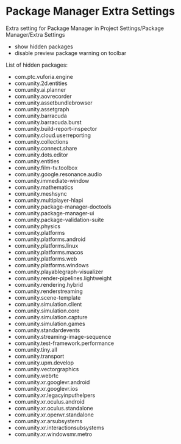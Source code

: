 # Package Manager Extra Settings
Extra setting for Package Manager in Project Settings/Package Manager/Extra Settings
- show hidden packages
- disable preview package warning on toolbar

List of hidden packages:
- com.ptc.vuforia.engine
- com.unity.2d.entities
- com.unity.ai.planner
- com.unity.aovrecorder
- com.unity.assetbundlebrowser
- com.unity.assetgraph
- com.unity.barracuda
- com.unity.barracuda.burst
- com.unity.build-report-inspector
- com.unity.cloud.userreporting
- com.unity.collections
- com.unity.connect.share
- com.unity.dots.editor
- com.unity.entities
- com.unity.film-tv.toolbox
- com.unity.google.resonance.audio
- com.unity.immediate-window
- com.unity.mathematics
- com.unity.meshsync
- com.unity.multiplayer-hlapi
- com.unity.package-manager-doctools
- com.unity.package-manager-ui
- com.unity.package-validation-suite
- com.unity.physics
- com.unity.platforms
- com.unity.platforms.android
- com.unity.platforms.linux
- com.unity.platforms.macos
- com.unity.platforms.web
- com.unity.platforms.windows
- com.unity.playablegraph-visualizer
- com.unity.render-pipelines.lightweight
- com.unity.rendering.hybrid
- com.unity.renderstreaming
- com.unity.scene-template
- com.unity.simulation.client
- com.unity.simulation.core
- com.unity.simulation.capture
- com.unity.simulation.games
- com.unity.standardevents
- com.unity.streaming-image-sequence
- com.unity.test-framework.performance
- com.unity.tiny.all
- com.unity.transport
- com.unity.upm.develop
- com.unity.vectorgraphics
- com.unity.webrtc
- com.unity.xr.googlevr.android
- com.unity.xr.googlevr.ios
- com.unity.xr.legacyinputhelpers
- com.unity.xr.oculus.android
- com.unity.xr.oculus.standalone
- com.unity.xr.openvr.standalone
- com.unity.xr.arsubsystems
- com.unity.xr.interactionsubsystems
- com.unity.xr.windowsmr.metro
